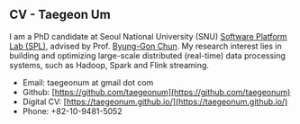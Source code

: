 
## CV - Taegeon Um  

I am a PhD candidate at Seoul National University (SNU) [Software Platform Lab (SPL)](https://spl.snu.ac.kr/), advised by Prof. [Byung-Gon Chun](https://bgchun.github.io/). 
My research interest lies in building and optimizing large-scale distributed (real-time) data processing systems, such as Hadoop, Spark and Flink streaming.

  - Email: taegeonum at gmail dot com
  - Github: [https://github.com/taegeonum](https://github.com/taegeonum)
  - Digital CV: [https://taegeonum.github.io/](https://taegeonum.github.io/)
  - Phone: +82-10-9481-5052

